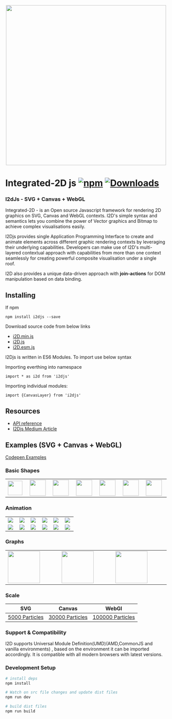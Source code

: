 <p align="center">
  <img src="https://github.com/I2Djs/I2Djs/blob/master/i2djsLogo.png?raw=true" width=500>
</p>

# Integrated-2D js [![npm](https://img.shields.io/npm/v/i2djs.svg)](https://www.npmjs.com/package/i2djs) [![Downloads](https://img.shields.io/npm/dm/i2djs.svg)](https://www.npmjs.com/package/i2djs)

### I2dJs - SVG + Canvas + WebGL


Integrated-2D - is an Open source Javascript framework for rendering 2D graphics on SVG, Canvas and WebGL contexts. I2D's simple syntax and semantics lets you combine the power of Vector graphics and Bitmap to achieve complex visualisations easily.

I2Djs provides single Application Programming Interface to create and animate elements across different graphic rendering contexts by leveraging their underlying capabilities. Developers can make use of I2D's multi-layered contextual approach with capabilities from more than one context seamlessly for creating powerful composite visualisation under a single roof.

I2D also provides a unique data-driven approach with **join-actions** for DOM manipulation based on data binding.

## Installing

If npm
```
npm install i2djs --save
```
Download source code from below links

* [i2D.min.js](https://raw.githubusercontent.com/I2djs/I2D/master/dist/i2d.min.js)
* [i2D.js](https://raw.githubusercontent.com/I2djs/I2D/master/dist/i2d.js)
* [i2D.esm.js](https://raw.githubusercontent.com/I2djs/I2D/master/dist/i2d.esm.js)

I2Djs is written in ES6 Modules. To import use below syntax

Importing everthing into namespace
```
import * as i2d from 'i2djs'
```

Importing individual modules:
```
import {CanvasLayer} from 'i2djs'
```



## Resources
* [API reference](https://github.com/I2Djs/I2Djs/wiki)
* [I2Djs Medium Article](https://medium.com/@narayanaswamy14/i2djs-integrated-2d-js-328549ef642)

Examples (SVG + Canvas + WebGL)
---
[Codepen Examples](https://codepen.io/nswamy14/pens/public)

### Basic Shapes
<table>
    <tr>
        <td width="10%"><a href="https://i2djs.github.io/I2Djs/examples/canvas/shapes.html"><img width="45" src="https://raw.githubusercontent.com/I2Djs/I2Djs/snaps/examples/snaps/square.png"></a></td>
        <td width="10%"><a href="https://i2djs.github.io/I2Djs/examples/canvas/shapes.html"><img width="50" src="https://raw.githubusercontent.com/I2Djs/I2Djs/snaps/examples/snaps/circle.png"></a></td>
        <td width="10%"><a href="https://i2djs.github.io/I2Djs/examples/canvas/shapes.html"><img width="50" src="https://raw.githubusercontent.com/I2Djs/I2Djs/snaps/examples/snaps/line.png"></a></td>
      <td width="10%"><a href="https://i2djs.github.io/I2Djs/examples/canvas/shapes.html"><img width="50" src="https://raw.githubusercontent.com/I2Djs/I2Djs/snaps/examples/snaps/polygon.png"></a></td>
      <td width="10%"><a href="https://i2djs.github.io/I2Djs/examples/canvas/shapes.html"><img width="50" src="https://raw.githubusercontent.com/I2Djs/I2Djs/snaps/examples/snaps/ellipse.png"></a></td>
      <td width="10%"><a href="https://i2djs.github.io/I2Djs/examples/canvas/shapes.html"><img width="50" src="https://raw.githubusercontent.com/I2Djs/I2Djs/snaps/examples/snaps/image.png"></a></td>
      <td width="10%"><a href="https://i2djs.github.io/I2Djs/examples/canvas/text.html"><img width="50" src="https://i2djs.github.io/I2Djs/examples/snaps/text.png"></a></td>
    </tr>
</table>

### Animation
<table>
    <tr>
      <td width="15%"><a href="https://codepen.io/nswamy14/pen/BVxjog"><img src="https://raw.githubusercontent.com/I2Djs/I2Djs/snaps/examples/snaps/attributeAnimation.gif"></a></td>
      <td width="15%"><a href="https://codepen.io/nswamy14/pen/PEyvyK"><img src="https://raw.githubusercontent.com/I2Djs/I2Djs/snaps/examples/snaps/circleMoveMent.gif"></a></td>
      <td width="15%"><a href="https://i2djs.github.io/I2Djs/examples/canvas/mouseEvent2.html"><img src="https://raw.githubusercontent.com/I2Djs/I2Djs/snaps/examples/snaps/mouse2Animation.gif"></a></td>
      <td width="15%"><a href="https://i2djs.github.io/I2Djs/examples/canvas/mouseEvent.html"><img src="https://raw.githubusercontent.com/I2Djs/I2Djs/snaps/examples/snaps/mouseAnimation.gif"></a></td>
      <td width="15%"><a href="https://i2djs.github.io/I2Djs/examples/webGL/pointsRain.html"><img src="https://raw.githubusercontent.com/I2Djs/I2Djs/snaps/examples/snaps/imageAnimation.gif"></a></td>
      <td width="15%"><a href="https://i2djs.github.io/I2Djs/examples/canvas/pathAnimator.html"><img  src="https://raw.githubusercontent.com/I2Djs/I2Djs/snaps/examples/snaps/PathAnimation.gif"></a></td>
    </tr>
  <tr>
    <td width="15%"><a href="https://i2djs.github.io/I2Djs/examples/canvas/pathMorph.html"><img  src="https://raw.githubusercontent.com/I2Djs/I2Djs/snaps/examples/snaps/PathMorphAnimation.gif"></a></td>
    <td width="15%"><a href="https://i2djs.github.io/I2Djs/examples/canvas/solarSystem.html"><img  src="https://raw.githubusercontent.com/I2Djs/I2Djs/snaps/examples/snaps/solarAnimation.gif"></a></td>
    <td width="15%"><a href="https://i2djs.github.io/I2Djs/examples/canvas/distortion.html"><img  src="https://raw.githubusercontent.com/I2Djs/I2Djs/snaps/examples/snaps/distortion.gif"></a></td>
    <td width="15%"><a href="https://i2djs.github.io/I2Djs/examples/canvas/radarAnimation.html"><img  src="https://raw.githubusercontent.com/I2Djs/I2Djs/snaps/examples/snaps/radarScanner.gif"></a></td>
    <td width="15%"><a href="https://i2djs.github.io/I2Djs/examples/canvas/sparklesAnimation.html"><img  src="https://raw.githubusercontent.com/I2Djs/I2Djs/snaps/examples/snaps/sparkles.gif"></a></td>
    <td width="15%"><a href="https://i2djs.github.io/I2Djs/examples/webGL/I2dAnimation.html"><img  src="https://raw.githubusercontent.com/I2Djs/I2Djs/snaps/examples/snaps/I2DAnimation.gif"></a></td>
  </tr>
</table>

### Graphs
<table>
    <tr>
        <td width="15%"><a href="https://i2djs.github.io/I2Djs/examples/canvas/graph.html"><img width="100" src="https://raw.githubusercontent.com/I2Djs/I2Djs/snaps/examples/snaps/graph.gif"></a></td>
        <td width="15%"><a href="https://i2djs.github.io/I2Djs/examples/webGL/hugegraph.html"><img width="100" src="https://raw.githubusercontent.com/I2Djs/I2Djs/snaps/examples/snaps/hugeGraph.gif"></a></td>
        <td width="15%"><a href="https://i2djs.github.io/I2Djs/examples/canvas/networkSystem.html"><img width="100" src="https://raw.githubusercontent.com/I2Djs/I2Djs/snaps/examples/snaps/graphAnimation.gif"></a></td>
    </tr>
</table>

### Scale
| SVG  | Canvas |  WebGl |
| ------------- | ------------- | ------------- |
|  [5000 Particles ](https://i2djs.github.io/I2Djs/examples/svg/distortion2.html) | [30000 Particles ](https://i2djs.github.io/I2Djs/examples/canvas/distortion2.html)  | [100000 Particles ](https://i2djs.github.io/I2Djs/examples/webGL/distortion2.html) |

### Support & Compatibility
I2D supports Universal Module Definition(UMD)(AMD,CommonJS and vanilla environments) , based on the environment it can be imported accordingly.
It is compatible with all modern browsers with latest versions.

### Development Setup

``` bash
# install deps
npm install

# Watch on src file changes and update dist files
npm run dev

# build dist files
npm run build
```
